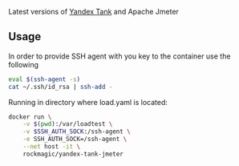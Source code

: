 Latest versions of [Yandex Tank](https://github.com/yandex/yandex-tank) and Apache Jmeter

## Usage

In order to provide SSH agent with you key to the container use the following

```sh
eval $(ssh-agent -s)
cat ~/.ssh/id_rsa | ssh-add -

```


Running in directory where load.yaml is located:

```sh
docker run \
    -v $(pwd):/var/loadtest \
    -v $SSH_AUTH_SOCK:/ssh-agent \
    -e SSH_AUTH_SOCK=/ssh-agent \
    --net host -it \
    rockmagic/yandex-tank-jmeter
```